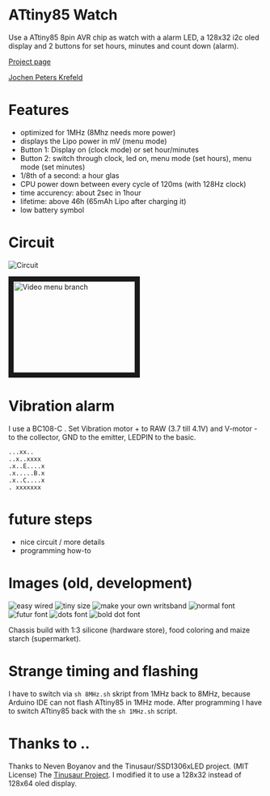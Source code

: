 # ATtiny85 Watch

Use a ATtiny85 8pin AVR chip as watch with a alarm LED, a 128x32 i2c oled display and 2 buttons for set hours, minutes and count down (alarm).

[Project page](https://no-go.github.io/Attiny85Watch/)

[Jochen Peters Krefeld](http://digisocken.de/blog.html)

# Features

 -  optimized for 1MHz (8Mhz needs more power)
 -  displays the Lipo power in mV (menu mode)
 -  Button 1: Display on (clock mode) or set hour/minutes
 -  Button 2: switch through clock, led on, menu mode (set hours), menu mode (set minutes)
 -  1/8th of a second: a hour glas
 -  CPU power down between every cycle of 120ms (with 128Hz clock)
 -  time accurency: about 2sec in 1hour
 -  lifetime: above 46h (65mAh Lipo after charging it)
 -  low battery symbol

# Circuit

![Circuit](img/circuit.jpg)

<a href="http://www.youtube.com/watch?feature=player_embedded&v=GaI7kfXpqJI" target="_blank"><img src="http://img.youtube.com/vi/GaI7kfXpqJI/0.jpg" 
alt="Video menu branch" width="240" height="180" border="10" /></a>

# Vibration alarm

I use a BC108-C . Set Vibration motor + to RAW (3.7 till 4.1V) and V-motor - to the collector, GND to the emitter, LEDPIN to the basic.

    ...xx..
    ..x..xxxx
    .x..E....x
    .x.....B.x
    .x..C....x
    . xxxxxxx

# future steps

 -  nice circuit / more details
 -  programming how-to

# Images (old, development)

![easy wired](img/backside.jpg)
![tiny size](img/tiny.jpg)
![make your own writsband](img/wristband.jpg)
![normal font](img/final.jpg)
![futur font](img/futur.jpg)
![dots font](img/dots.jpg)
![bold dot font](img/bold.jpg)

Chassis build with 1:3 silicone (hardware store), food coloring and maize starch (supermarket).

# Strange timing and flashing

I have to switch via `sh 8MHz.sh` skript from 1MHz back to 8MHz, because Arduino IDE
can not flash ATtiny85 in 1MHz mode. After programming I have to switch ATtiny85 back with
the `sh 1MHz.sh` script.

# Thanks to ..

Thanks to Neven Boyanov and the Tinusaur/SSD1306xLED project. (MIT License)
The [Tinusaur Project](http://tinusaur.org). I modified it to use a
128x32 instead of 128x64 oled display.
